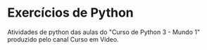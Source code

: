 # Exercícios de Python

Atividades de python das aulas do "Curso de Python 3 - Mundo 1" produzido pelo canal Curso em Vídeo. 
